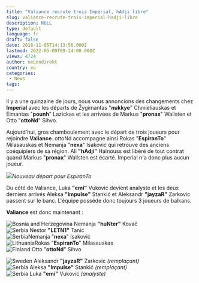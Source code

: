 ```yaml
---
title: "Valiance recrute trois Imperial, hAdji libre"
slug: valiance-recrute-trois-imperial-hadji-libre
description: NULL
type: default
language: fr
draft: false
date: 2018-11-05T14:13:56.000Z
lastmod: 2022-05-09T09:24:00.000Z
views: 4724
author: neLendirekt
country: eu
categories:
 - News
tags:
---
```

Il y a une quinzaine de jours, nous vous annoncions des changements chez **Imperial** avec les départs de Žygimantas "**nukkye**" Chmieliauskas et Eimantas "**pounh**" Lazickas et les arrivées de Markus "**pronax**" Wallsten et Otto "**ottoNd**" Sihvo.

Aujourd'hui, gros chamboulement avec le départ de trois joueurs pour rejoindre **Valiance**. ottoNd accompagne ainsi Rokas "**EspiranTo**" Milasauskas et Nemanja "**nexa**" Isaković qui retrouve des anciens coéquipiers de sa région. Ali **"hAdji"** Haïnouss est libéré de tout contrat quand Markus "**pronax**" Wallsten est écarté. Imperial n'a donc plus aucun joueur.

![](https://flickshot-ue.s3.eu-west-2.amazonaws.com/flickshot/article/5be041ec3808f/images/C0QD9p5hQqb65zLcwbHWQ7uaBrEoEmMJZ6eJivog.jpeg)_Nouveau départ pour EspiranTo_

Du côté de Valiance, Luka **"emi"** Vuković devient analyste et les deux derniers arrivés Aleksa **"Impulse"** Stankić et Aleksandr **"jayzaR"** Zarkovic passent sur le banc. L'équipe possède donc toujours 3 joueurs de balkans. 

**Valiance** est donc maintenant :

![Bosnia and Herzegovina](/images/countries/ba.svg)⁠ Nemanja **"huNter"** Kovač  
![Serbia](/images/countries/rs.svg)⁠ Nestor **"LETN1"** Tanić  
![Serbia](/images/countries/rs.svg)⁠Nemanja "**nexa**" Isaković  
![Lithuania](/images/countries/lt.svg)⁠Rokas "**EspiranTo**" Milasauskas  
![Finland](/images/countries/fi.svg)⁠ Otto "**ottoNd**" Sihvo

![Sweden](/images/countries/se.svg)⁠ Aleksandr **"jayzaR"** Zarkovic _(remplaçant)_  
![Serbia](/images/countries/rs.svg)⁠ Aleksa **"Impulse"** Stankić _(remplaçant)_  
![Serbia](/images/countries/rs.svg)⁠ Luka **"emi"** Vuković _(analyste)_
